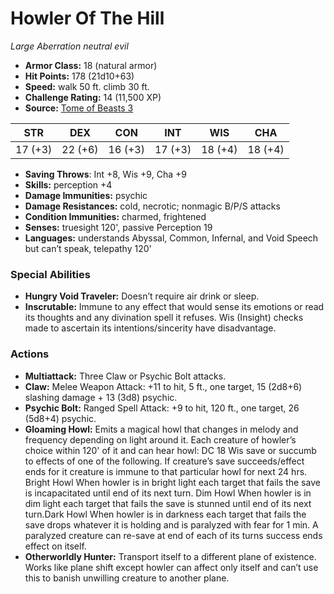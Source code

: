 # Howler Of The Hill

*Large* *Aberration* *neutral evil*

- **Armor Class:** 18 (natural armor)
- **Hit Points:** 178 (21d10+63)
- **Speed:** walk 50 ft. climb 30 ft.
- **Challenge Rating:** 14 (11,500 XP)
- **Source:** [Tome of Beasts 3](https://koboldpress.com/kpstore/product/tome-of-beasts-2-for-5th-edition/)

| STR | DEX | CON | INT | WIS | CHA |
| --- | --- | --- | --- | --- | --- |
| 17 (+3) | 22 (+6) | 16 (+3) | 17 (+3) | 18 (+4) | 18 (+4) |

- **Saving Throws**: Int +8, Wis +9, Cha +9
- **Skills:** perception +4
- **Damage Immunities:** psychic
- **Damage Resistances:** cold, necrotic; nonmagic B/P/S attacks
- **Condition Immunities:** charmed, frightened
- **Senses:** truesight 120', passive Perception 19
- **Languages:** understands Abyssal, Common, Infernal, and Void Speech but can’t speak, telepathy 120'
### Special Abilities
- **Hungry Void Traveler:** Doesn’t require air drink or sleep.
- **Inscrutable:** Immune to any effect that would sense its emotions or read its thoughts and any divination spell it refuses. Wis (Insight) checks made to ascertain its intentions/sincerity have disadvantage.
### Actions
- **Multiattack:** Three Claw or Psychic Bolt attacks.
- **Claw:** Melee Weapon Attack: +11 to hit, 5 ft., one target, 15 (2d8+6) slashing damage + 13 (3d8) psychic.
- **Psychic Bolt:** Ranged Spell Attack: +9 to hit, 120 ft., one target, 26 (5d8+4) psychic.
- **Gloaming Howl:** Emits a magical howl that changes in melody and frequency depending on light around it. Each creature of howler’s choice within 120' of it and can hear howl: DC 18 Wis save or succumb to effects of one of the following. If creature’s save succeeds/effect ends for it creature is immune to that particular howl for next 24 hrs. Bright Howl When howler is in bright light each target that fails the save is incapacitated until end of its next turn. Dim Howl When howler is in dim light each target that fails the save is stunned until end of its next turn.Dark Howl When howler is in darkness each target that fails the save drops whatever it is holding and is paralyzed with fear for 1 min. A paralyzed creature can re-save at end of each of its turns success ends effect on itself.
- **Otherworldly Hunter:** Transport itself to a different plane of existence. Works like plane shift except howler can affect only itself and can’t use this to banish unwilling creature to another plane.
